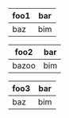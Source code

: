 | foo1 | bar |
| ---- | --- |
| baz  | bim |

| foo2  | bar |
| ----- | --- |
| bazoo | bim |

| foo3 | bar |
| ---- | --- |
| baz  | bim |
